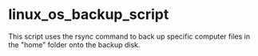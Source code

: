 # linux_os_backup_script
This script uses the rsync command to back up specific computer files in the "home" folder onto the backup disk.
